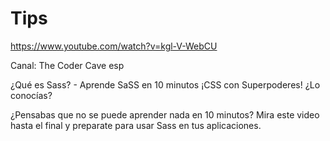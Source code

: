 # Tips

https://www.youtube.com/watch?v=kgl-V-WebCU

Canal: The Coder Cave esp

¿Qué es Sass? - Aprende SaSS en 10 minutos ¡CSS con Superpoderes! ¿Lo conocías?

¿Pensabas que no se puede aprender nada en 10 minutos? Mira este video hasta el final y preparate para usar Sass en tus aplicaciones.
